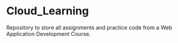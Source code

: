 # Cloud_Learning
Repository to store all assignments and practice code from a Web Application Development Course.
